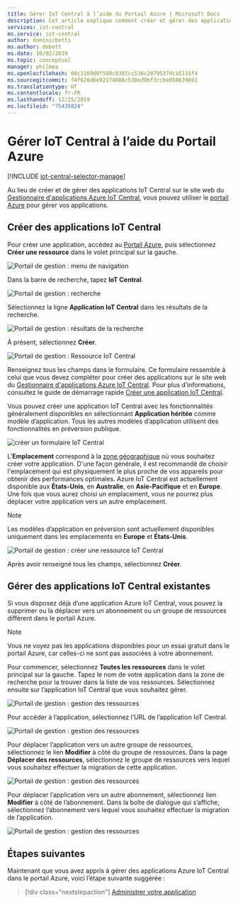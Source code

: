 ```yaml
---
title: Gérer IoT Central à l’aide du Portail Azure | Microsoft Docs
description: Cet article explique comment créer et gérer des applications IoT Central sur le Portail Azure.
services: iot-central
ms.service: iot-central
author: dominicbetts
ms.author: dobett
ms.date: 10/02/2019
ms.topic: conceptual
manager: philmea
ms.openlocfilehash: 60c1109d0f540c8301cc536c2079537dca5115f4
ms.sourcegitcommit: f4f626d6e92174086c530ed9bf3ccbe058639081
ms.translationtype: HT
ms.contentlocale: fr-FR
ms.lasthandoff: 12/25/2019
ms.locfileid: "75435024"
---
```

# <a name="manage-iot-central-from-the-azure-portal"></a>Gérer IoT Central à l’aide du Portail Azure

[!INCLUDE [iot-central-selector-manage](../../../includes/iot-central-selector-manage.md)]

Au lieu de créer et de gérer des applications IoT Central sur le site web du [Gestionnaire d'applications Azure IoT Central](https://aka.ms/iotcentral), vous pouvez utiliser le [portail Azure](https://portal.azure.com) pour gérer vos applications.

## <a name="create-iot-central-applications"></a>Créer des applications IoT Central

Pour créer une application, accédez au [Portail Azure](https://ms.portal.azure.com), puis sélectionnez **Créer une ressource** dans le volet principal sur la gauche.

![Portail de gestion : menu de navigation](media/howto-manage-iot-central-from-portal/image0.png)

Dans la barre de recherche, tapez **IoT Central**.

![Portail de gestion : recherche](media/howto-manage-iot-central-from-portal/image0a1.png)

Sélectionnez la ligne **Application IoT Central** dans les résultats de la recherche.

![Portail de gestion : résultats de la recherche](media/howto-manage-iot-central-from-portal/image0b1.png)

À présent, sélectionnez **Créer**.

![Portail de gestion : Ressource IoT Central](media/howto-manage-iot-central-from-portal/image0c1.png)

Renseignez tous les champs dans le formulaire. Ce formulaire ressemble à celui que vous devez compléter pour créer des applications sur le site web du [Gestionnaire d'applications Azure IoT Central](https://aka.ms/iotcentral). Pour plus d’informations, consultez le guide de démarrage rapide [Créer une application IoT Central](quick-deploy-iot-central.md).

Vous pouvez créer une application IoT Central avec les fonctionnalités généralement disponibles en sélectionnant **Application héritée** comme modèle d’application. Tous les autres modèles d’application utilisent des fonctionnalités en préversion publique.

![créer un formulaire IoT Central](media/howto-manage-iot-central-from-portal/image6a.png)

L’**Emplacement** correspond à la [zone géographique](https://azure.microsoft.com/global-infrastructure/geographies/) où vous souhaitez créer votre application. D'une façon générale, il est recommandé de choisir l'emplacement qui est physiquement le plus proche de vos appareils pour obtenir des performances optimales. Azure IoT Central est actuellement disponible aux **États-Unis**, en **Australie**, en **Asie-Pacifique** et en **Europe**.  Une fois que vous aurez choisi un emplacement, vous ne pourrez plus déplacer votre application vers un autre emplacement.

> [!NOTE]
> Les modèles d’application en préversion sont actuellement disponibles uniquement dans les emplacements en **Europe** et **États-Unis**.

![Portail de gestion : créer une ressource IoT Central](media/howto-manage-iot-central-from-portal/image1a.png)  

Après avoir renseigné tous les champs, sélectionnez **Créer**.

## <a name="manage-existing-iot-central-applications"></a>Gérer des applications IoT Central existantes

Si vous disposez déjà d’une application Azure IoT Central, vous pouvez la supprimer ou la déplacer vers un abonnement ou un groupe de ressources différent dans le portail Azure.

> [!NOTE]
> Vous ne voyez pas les applications disponibles pour un essai gratuit dans le portail Azure, car celles-ci ne sont pas associées à votre abonnement.

Pour commencer, sélectionnez **Toutes les ressources** dans le volet principal sur la gauche. Tapez le nom de votre application dans la zone de recherche pour la trouver dans la liste de vos ressources. Sélectionnez ensuite sur l’application IoT Central que vous souhaitez gérer.

![Portail de gestion : gestion des ressources](media/howto-manage-iot-central-from-portal/image2a.png)

Pour accéder à l’application, sélectionnez l’URL de l’application IoT Central.

![Portail de gestion : gestion des ressources](media/howto-manage-iot-central-from-portal/image3.png)

Pour déplacer l’application vers un autre groupe de ressources, sélectionnez le lien **Modifier** à côté du groupe de ressources. Dans la page **Déplacer des ressources**, sélectionnez le groupe de ressources vers lequel vous souhaitez effectuer la migration de cette application.

![Portail de gestion : gestion des ressources](media/howto-manage-iot-central-from-portal/image4a.png)

Pour déplacer l’application vers un autre abonnement, sélectionnez lien **Modifier** à côté de l’abonnement. Dans la boîte de dialogue qui s’affiche, sélectionnez l’abonnement vers lequel vous souhaitez effectuer la migration de l’application.

![Portail de gestion : gestion des ressources](media/howto-manage-iot-central-from-portal/image5a.png)

## <a name="next-steps"></a>Étapes suivantes

Maintenant que vous avez appris à gérer des applications Azure IoT Central dans le portail Azure, voici l’étape suivante suggérée :

> [!div class="nextstepaction"]
> [Administrer votre application](howto-administer.md)
